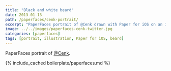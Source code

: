 ```yaml
---
title: "Black and white beard"
date: 2013-01-13
path: /paperfaces/cenk-portrait/
excerpt: "PaperFaces portrait of @Cenk drawn with Paper for iOS on an iPad."
image: ../../images/paperfaces-cenk-twitter.jpg
categories: [paperfaces]
tags: [portrait, illustration, Paper for iOS, beard]
---
```


PaperFaces portrait of [@Cenk](https://twitter.com/Cenk).

{% include_cached boilerplate/paperfaces.md %}
